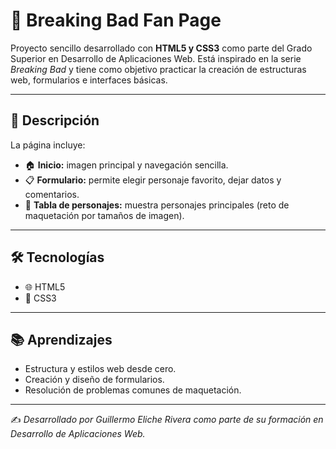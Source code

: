# 🧪 Breaking Bad Fan Page

Proyecto sencillo desarrollado con **HTML5 y CSS3** como parte del Grado Superior en Desarrollo de Aplicaciones Web. Está inspirado en la serie *Breaking Bad* y tiene como objetivo practicar la creación de estructuras web, formularios e interfaces básicas.

---

## 📁 Descripción

La página incluye:

- 🏠 **Inicio:** imagen principal y navegación sencilla.  
- 📋 **Formulario:** permite elegir personaje favorito, dejar datos y comentarios.  
- 📸 **Tabla de personajes:** muestra personajes principales (reto de maquetación por tamaños de imagen).

---

## 🛠️ Tecnologías

- 🌐 HTML5  
- 🎨 CSS3

---

## 📚 Aprendizajes

- Estructura y estilos web desde cero.  
- Creación y diseño de formularios.  
- Resolución de problemas comunes de maquetación.

---

✍️ *Desarrollado por Guillermo Eliche Rivera como parte de su formación en Desarrollo de Aplicaciones Web.*
